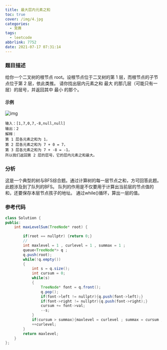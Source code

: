 ```yaml
---
title: 最大层内元素之和
toc: true
cover: /img/4.jpg
categories:
  - 竞赛
tags:
  - leetcode
abbrlink: 7752
date: 2021-07-17 07:31:14
---
```


### 题目描述

给你一个二叉树的根节点 root。设根节点位于二叉树的第 1 层，而根节点的子节点位于第 2 层，依此类推。
请你找出层内元素之和 最大 的那几层（可能只有一层）的层号，并返回其中 最小 的那个。<!-- more -->

#### 示例

![img](/img/leetcode1502.jpg)

```
输入：[1,7,0,7,-8,null,null]
输出：2
解释：
第 1 层各元素之和为 1，
第 2 层各元素之和为 7 + 0 = 7，
第 3 层各元素之和为 7 + -8 = -1，
所以我们返回第 2 层的层号，它的层内元素之和最大。
```

### 分析

这是一个典型的树与BFS综合题。通过计算树的每一层节点之和，方可回答此题。
此题涉及到了队列的BFS。
队列的作用是不仅要用于计算出当前层的节点值的和，还要保存本层节点孩子的地址。
通过while()循环，算出一层的值。

### 参考代码

```java
class Solution {
public:
    int maxLevelSum(TreeNode* root) {

        if(root == nullptr) {return 0;}
        //
        int maxlevel = 1 , curlevel = 1 , summax = 1 ;
        queue<TreeNode*> q ;
        q.push(root);
        while(!q.empty())
        {
            int s = q.size();
            int cursum = 0;
            while(s)
            {
                TreeNode* font = q.front();
                q.pop();
                if(font->left != nullptr){q.push(font->left);}
                if(font->right != nullptr){q.push(font->right);}
                cursum += font->val;
                --s;
            }
            if(cursum > summax){maxlevel = curlevel ; summax = cursum ; }
            ++curlevel;
        }
        return maxlevel;
    }
};
```

